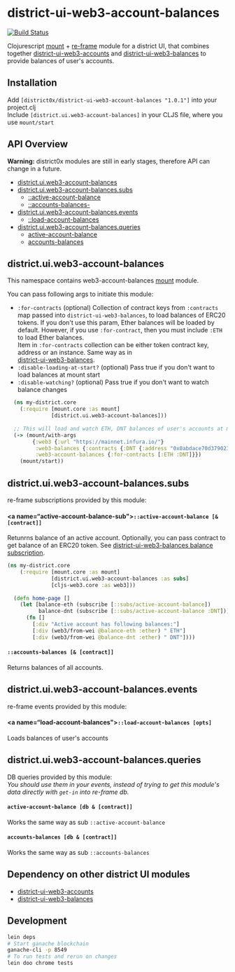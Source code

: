 # district-ui-web3-account-balances

[![Build Status](https://travis-ci.org/district0x/district-ui-web3-account-balances.svg?branch=master)](https://travis-ci.org/district0x/district-ui-web3-account-balances)

Clojurescript [mount](https://github.com/tolitius/mount) + [re-frame](https://github.com/Day8/re-frame) module for a district UI, 
that combines together [district-ui-web3-accounts](https://github.com/district0x/district-ui-web3-accounts) and 
[district-ui-web3-balances](https://github.com/district0x/district-ui-web3-balances) to provide balances of user's accounts.  

## Installation
Add `[district0x/district-ui-web3-account-balances "1.0.1"]` into your project.clj  
Include `[district.ui.web3-account-balances]` in your CLJS file, where you use `mount/start`

## API Overview

**Warning:** district0x modules are still in early stages, therefore API can change in a future.

- [district.ui.web3-account-balances](#districtuiweb3-account-balances)
- [district.ui.web3-account-balances.subs](#districtuiweb3-account-balancessubs)
  - [::active-account-balance](#active-account-balance-sub)
  - [::accounts-balances-](#accounts-balances-sub)
- [district.ui.web3-account-balances.events](#districtuiweb3-account-balancesevents)
  - [::load-account-balances](#load-account-balances)
- [district.ui.web3-account-balances.queries](#districtuiweb3-account-balancesqueries)
  - [active-account-balance](#active-account-balance)
  - [accounts-balances](#accounts-balances)

## district.ui.web3-account-balances
This namespace contains web3-account-balances [mount](https://github.com/tolitius/mount) module.

You can pass following args to initiate this module: 
* `:for-contracts` (optional) Collection of contract keys from `:contracts` map passed into `district-ui-web3-balances`,
to load balances of ERC20 tokens. 
If you don't use this param, Ether balances will be loaded by default. However, if you use `:for-contract`, then you must
include `:ETH` to load Ether balances.   
Item in `:for-contracts` collection can be either token contract key, address or an instance. Same way as in  
[district-ui-web3-balances](https://github.com/district0x/district-ui-web3-balances). 
* `:disable-loading-at-start?` (optional) Pass true if you don't want to load balances at mount start
* `:disable-watching?` (optional) Pass true if you don't want to watch balance changes


```clojure
  (ns my-district.core
    (:require [mount.core :as mount]
              [district.ui.web3-account-balances]))
              
  ;; This will load and watch ETH, DNT balances of user's accounts at mount start
  (-> (mount/with-args
        {:web3 {:url "https://mainnet.infura.io/"}
         :web3-balances {:contracts {:DNT {:address "0x0abdace70d3790235af448c88547603b945604ea"}}}
         :web3-account-balances {:for-contracts [:ETH :DNT]}})
    (mount/start))
```

## district.ui.web3-account-balances.subs
re-frame subscriptions provided by this module:

#### <a name=“active-account-balance-sub">`::active-account-balance [& [contract]]`
Retunrns balance of an active account. Optionally, you can pass contract to get balance of an ERC20 token.
See [district-ui-web3-balances balance subscription](https://github.com/district0x/district-ui-web3-balances#balance-address--contract).

```clojure
(ns my-district.core
    (:require [mount.core :as mount]
              [district.ui.web3-account-balances :as subs]
              [cljs-web3.core :as web3]))
  
  (defn home-page []
    (let [balance-eth (subscribe [::subs/active-account-balance])
          balance-dnt (subscribe [::subs/active-account-balance :DNT])]  
      (fn []
        [:div "Active account has following balances:"]
        [:div (web3/from-wei @balance-eth :ether) " ETH"]
        [:div (web3/from-wei @balance-dnt :ether) " DNT"])))
```

#### <a name="accounts-balances-sub">`::accounts-balances [& [contract]]`
Returns balances of all accounts. 

## district.ui.web3-account-balances.events
re-frame events provided by this module:

#### <a name=“load-account-balances">`::load-account-balances [opts]`
Loads balances of user's accounts

## district.ui.web3-account-balances.queries
DB queries provided by this module:  
*You should use them in your events, instead of trying to get this module's 
data directly with `get-in` into re-frame db.*

#### <a name="active-account-balance">`active-account-balance [db & [contract]]`
Works the same way as sub `::active-account-balance`

#### <a name="accounts-balances">`accounts-balances [db & [contract]]`
Works the same way as sub `::accounts-balances`

## Dependency on other district UI modules
* [district-ui-web3-accounts](https://github.com/district0x/district-ui-web3-accounts)
* [district-ui-web3-balances](https://github.com/district0x/district-ui-web3-balances)

## Development
```bash
lein deps
# Start ganache blockchain
ganache-cli -p 8549
# To run tests and rerun on changes
lein doo chrome tests
```